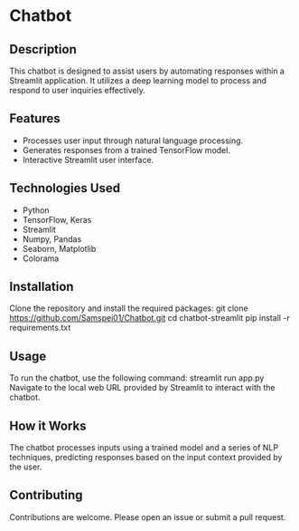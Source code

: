 # Chatbot

## Description
This chatbot is designed to assist users by automating responses within a Streamlit application. It utilizes a deep learning model to process and respond to user inquiries effectively.

## Features
- Processes user input through natural language processing.
- Generates responses from a trained TensorFlow model.
- Interactive Streamlit user interface.

## Technologies Used
- Python
- TensorFlow, Keras
- Streamlit
- Numpy, Pandas
- Seaborn, Matplotlib
- Colorama

## Installation
Clone the repository and install the required packages:
git clone https://github.com/Samspei01/Chatbot.git
cd chatbot-streamlit
pip install -r requirements.txt


## Usage
To run the chatbot, use the following command:
streamlit run app.py
Navigate to the local web URL provided by Streamlit to interact with the chatbot.

## How it Works
The chatbot processes inputs using a trained model and a series of NLP techniques, predicting responses based on the input context provided by the user.

## Contributing
Contributions are welcome. Please open an issue or submit a pull request.

